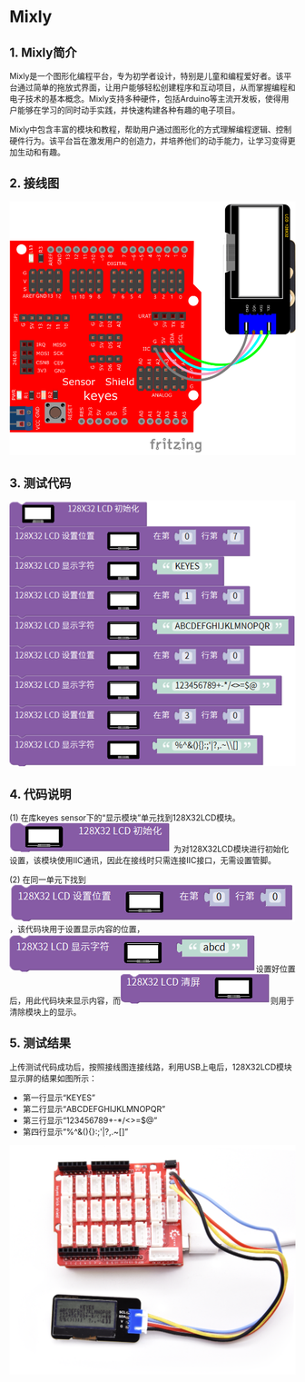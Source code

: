 # Mixly


## 1. Mixly简介  

Mixly是一个图形化编程平台，专为初学者设计，特别是儿童和编程爱好者。该平台通过简单的拖放式界面，让用户能够轻松创建程序和互动项目，从而掌握编程和电子技术的基本概念。Mixly支持多种硬件，包括Arduino等主流开发板，使得用户能够在学习的同时动手实践，并快速构建各种有趣的电子项目。  

Mixly中包含丰富的模块和教程，帮助用户通过图形化的方式理解编程逻辑、控制硬件行为。该平台旨在激发用户的创造力，并培养他们的动手能力，让学习变得更加生动和有趣。  

## 2. 接线图  

![](media/8f626b8b0d16c3221c25b0ee474fece4.png)  

## 3. 测试代码  

![](media/be8795190cb77ce1a82cf7871db714d4.png)  

## 4. 代码说明  

(1) 在库keyes sensor下的“显示模块”单元找到128X32LCD模块。![](media/996811ee6e2da49d0e3eea2ba9d383ef.png) 为对128X32LCD模块进行初始化设置，该模块使用IIC通讯，因此在接线时只需连接IIC接口，无需设置管脚。  

(2) 在同一单元下找到![](media/50d2c3ea18c06f8c2c23ca2607934b75.png)，该代码块用于设置显示内容的位置，![](media/f3c6fd1094d66a558636c4f27ebca827.png)设置好位置后，用此代码块来显示内容，而![](media/917a0d9c63c303f78d118dc5b4328855.png)则用于清除模块上的显示。  

## 5. 测试结果  

上传测试代码成功后，按照接线图连接线路，利用USB上电后，128X32LCD模块显示屏的结果如图所示：  

- 第一行显示“KEYES”  
- 第二行显示“ABCDEFGHIJKLMNOPQR”  
- 第三行显示“123456789+-*/<>=$@”  
- 第四行显示“%^&(){}:;'|?,.~\[]”  

![](media/99e025986988742c90c326f6040f687f.png)




